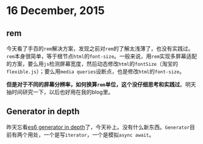 # 16 December, 2015

## rem
今天看了手百的`rem`解决方案，发现之前对`rem`的了解太浅薄了，也没有实践过。`rem`本身很简单，等于根节点`html`的`font-size`。一般来说，用`rem`实现多屏幕适配的方案，要么用`js`检测屏幕宽度，然后动态修改`html`的`fontSize`（淘宝的`flexible.js`）；要么用`media queries`设断点，也是修改`html`的`font-size`。

**但是对于不同的屏幕分辨率，如何换算`rem`单位，这个没仔细思考和实践过**。明天抽时间研究一下，以后也好用在我的blog里。

## Generator in depth
昨天忘看[es6 generator in depth](https://hacks.mozilla.org/2015/05/es6-in-depth-generators/)了，今天补上。没有什么新东西。`Generator`目前有两个用处，一个是写`iterator`，一个是模拟`async await`。